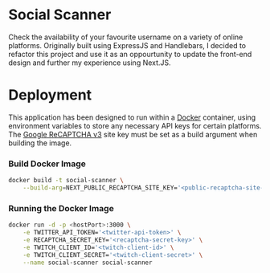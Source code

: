 # **Social Scanner**

Check the availability of your favourite username on a variety of online platforms. Originally built using ExpressJS and Handlebars, I decided to refactor this project and use it as an oppourtunity to update the front-end design and further my experience using Next.JS.

# **Deployment**

This application has been designed to run within a [Docker](https://www.docker.com/) container, using environment variables to store any necessary API keys for certain platforms. The [Google ReCAPTCHA v3](https://developers.google.com/recaptcha/docs/v3) site key must be set as a build argument when building the image.

### Build Docker Image

```bash
docker build -t social-scanner \
    --build-arg=NEXT_PUBLIC_RECAPTCHA_SITE_KEY='<public-recaptcha-site-key>' .
```

### Running the Docker Image

```bash
docker run -d -p <hostPort>:3000 \
    -e TWITTER_API_TOKEN='<twitter-api-token>' \
    -e RECAPTCHA_SECRET_KEY='<recaptcha-secret-key>' \
    -e TWITCH_CLIENT_ID='<twitch-client-id>' \
    -e TWITCH_CLIENT_SECRET='<twitch-client-secret>' \
    --name social-scanner social-scanner
```
